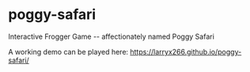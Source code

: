 # poggy-safari

Interactive Frogger Game -- affectionately named Poggy Safari

A working demo can be played here: 
https://larryx266.github.io/poggy-safari/
